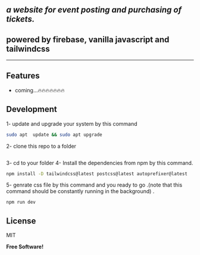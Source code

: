 # 
## _a website for event posting and purchasing of tickets._






## powered by firebase, vanilla javascript and tailwindcss
- --

## Features

- coming...🔥🔥🔥🔥🔥🔥🔥






## Development


1- update and upgrade your system by this command 

```sh
sudo apt  update && sudo apt upgrade
```
2- clone this repo to a folder 
```sh

```
3- cd to your folder
4- Install the dependencies from npm by this command.

```sh
npm install -D tailwindcss@latest postcss@latest autoprefixer@latest
```
5- genrate css file by this command and you ready to go .(note that this command should be constantly running in the background) .

```sh
npm run dev
```



## License

MIT

**Free Software!**
